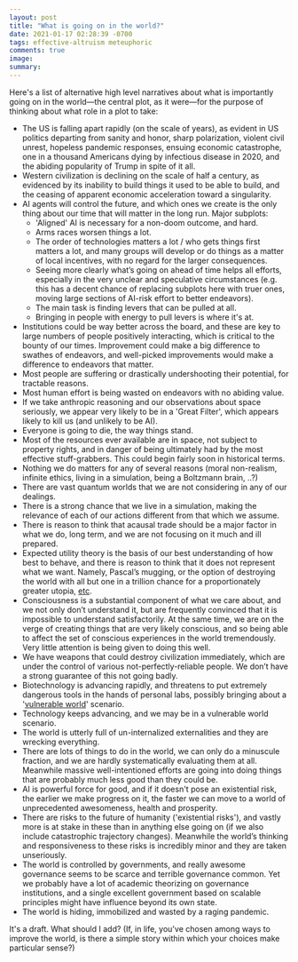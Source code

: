 ```yaml
---
layout: post
title: "What is going on in the world?"
date: 2021-01-17 02:28:39 -0700
tags: effective-altruism meteuphoric
comments: true
image:
summary:
---
```

Here's a list of alternative high level narratives about what is importantly going on in the world&mdash;the central plot, as it were&mdash;for the purpose of thinking about what role in a plot to take:

- The US is falling apart rapidly (on the scale of years), as evident in US politics departing from sanity and honor, sharp polarization, violent civil unrest, hopeless pandemic responses, ensuing economic catastrophe, one in a thousand Americans dying by infectious disease in 2020, and the abiding popularity of Trump in spite of it all.
- Western civilization is declining on the scale of half a century, as evidenced by its inability to build things it used to be able to build, and the ceasing of apparent economic acceleration toward a singularity.
- AI agents will control the future, and which ones we create is the only thing about our time that will matter in the long run. Major subplots:
    - 'Aligned' AI is necessary for a non-doom outcome, and hard.
    - Arms races worsen things a lot.
    - The order of technologies matters a lot / who gets things first matters a lot, and many groups will develop or do things as a matter of local incentives, with no regard for the larger consequences.
    - Seeing more clearly what’s going on ahead of time helps all efforts, especially in the very unclear and speculative circumstances (e.g. this has a decent chance of replacing subplots here with truer ones, moving large sections of AI-risk effort to better endeavors).
    - The main task is finding levers that can be pulled at all.
    - Bringing in people with energy to pull levers is where it's at.
- Institutions could be way better across the board, and these are key to large numbers of people positively interacting, which is critical to the bounty of our times. Improvement could make a big difference to swathes of endeavors, and well-picked improvements would make a difference to endeavors that matter.
- Most people are suffering or drastically undershooting their potential, for tractable reasons.
- Most human effort is being wasted on endeavors with no abiding value.
- If we take anthropic reasoning and our observations about space seriously, we appear very likely to be in a 'Great Filter', which appears likely to kill us (and unlikely to be AI).
- Everyone is going to die, the way things stand.
- Most of the resources ever available are in space, not subject to property rights, and in danger of being ultimately had by the most effective stuff-grabbers. This could begin fairly soon in historical terms.
- Nothing we do matters for any of several reasons (moral non-realism, infinite ethics, living in a simulation, being a Boltzmann brain, ..?)
- There are vast quantum worlds that we are not considering in any of our dealings.
- There is a strong chance that we live in a simulation, making the relevance of each of our actions different from that which we assume.
- There is reason to think that acausal trade should be a major factor in what we do, long term, and we are not focusing on it much and ill prepared.
- Expected utility theory is the basis of our best understanding of how best to behave, and there is reason to think that it does not represent what we want. Namely, Pascal’s mugging, or the option of destroying the world with all but one in a trillion chance for a proportionately greater utopia, [etc](https://en.wikipedia.org/wiki/St._Petersburg_paradox#The_paradox).
- Consciousness is a substantial component of what we care about, and we not only don’t understand it, but are frequently convinced that it is impossible to understand satisfactorily. At the same time, we are on the verge of creating things that are very likely conscious, and so being able to affect the set of conscious experiences in the world tremendously. Very little attention is being given to doing this well.
- We have weapons that could destroy civilization immediately, which are under the control of various not-perfectly-reliable people. We don’t have a strong guarantee of this not going badly.
- Biotechnology is advancing rapidly, and threatens to put extremely dangerous tools in the hands of personal labs, possibly bringing about a '[vulnerable world](https://www.globalpolicyjournal.com/articles/global-public-goods-and-bads/vulnerable-world-hypothesis#:~:text=This%20paper%20introduces%20the%20concept,semi%E2%80%90anarchic%20default%20condition'.)' scenario.
- Technology keeps advancing, and we may be in a vulnerable world scenario.
- The world is utterly full of un-internalized externalities and they are wrecking everything.
- There are lots of things to do in the world, we can only do a minuscule fraction, and we are hardly systematically evaluating them at all. Meanwhile massive well-intentioned efforts are going into doing things that are probably much less good than they could be.
- AI is powerful force for good, and if it doesn't pose an existential risk, the earlier we make progress on it, the faster we can move to a world of unprecedented awesomeness, health and prosperity.
- There are risks to the future of humanity ('existential risks'), and vastly more is at stake in these than in anything else going on (if we also include catastrophic trajectory changes). Meanwhile the world’s thinking and responsiveness to these risks is incredibly minor and they are taken unseriously.
- The world is controlled by governments, and really awesome governance seems to be scarce and terrible governance common. Yet we probably have a lot of academic theorizing on governance institutions, and a single excellent government based on scalable principles might have influence beyond its own state.
- The world is hiding, immobilized and wasted by a raging pandemic.

It's a draft. What should I add? (If, in life, you've chosen among ways to improve the world, is there a simple story within which your choices make particular sense?)
